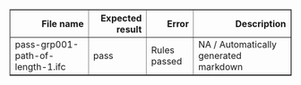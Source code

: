 <table border="1" class="dataframe">
  <thead>
    <tr style="text-align: right;">
      <th>File name</th>
      <th>Expected result</th>
      <th>Error</th>
      <th>Description</th>
    </tr>
  </thead>
  <tbody>
    <tr>
      <td>pass-grp001-path-of-length-1.ifc</td>
      <td>pass</td>
      <td>Rules passed</td>
      <td>NA / Automatically generated markdown</td>
    </tr>
  </tbody>
</table>